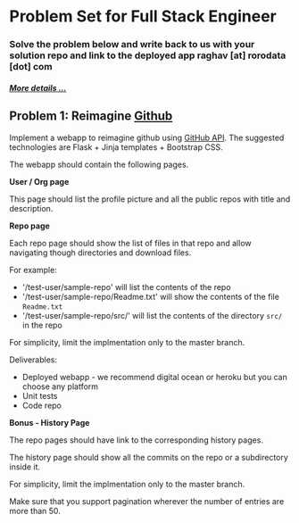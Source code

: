 # Problem Set for Full Stack Engineer
### Solve the problem below and write back to us with your solution repo and link to the deployed app raghav [at] rorodata [dot] com
##### [More details ...](https://angel.co/rorodata/jobs/163154-full-stack-engineer-python)


## **Problem 1: Reimagine [Github](https://github.com)**

Implement a webapp to reimagine github using [GitHub API](https://developer.github.com/v3/). The suggested technologies are Flask + Jinja templates + Bootstrap CSS.

The webapp should contain the following pages.

**User / Org page**

This page should list the profile picture and all the public repos with title and description.

**Repo page**

Each repo page should show the list of files in that repo and allow navigating though directories and download files.

For example:

* '/test-user/sample-repo' will list the contents of the repo
* '/test-user/sample-repo/Readme.txt' will show the contents of the file `Readme.txt`
* '/test-user/sample-repo/src/' will list the contents of the directory `src/` in the repo

For simplicity, limit the implmentation only to the master branch.

Deliverables:
* Deployed webapp - we recommend digital ocean or heroku but you can choose any platform
* Unit tests
* Code repo

**Bonus - History Page**

The repo pages should have link to the corresponding history pages.

The history page should show all the commits on the repo or a subdirectory inside it.

For simplicity, limit the implmentation only to the master branch.

Make sure that you support pagination wherever the number of entries are more than 50.
